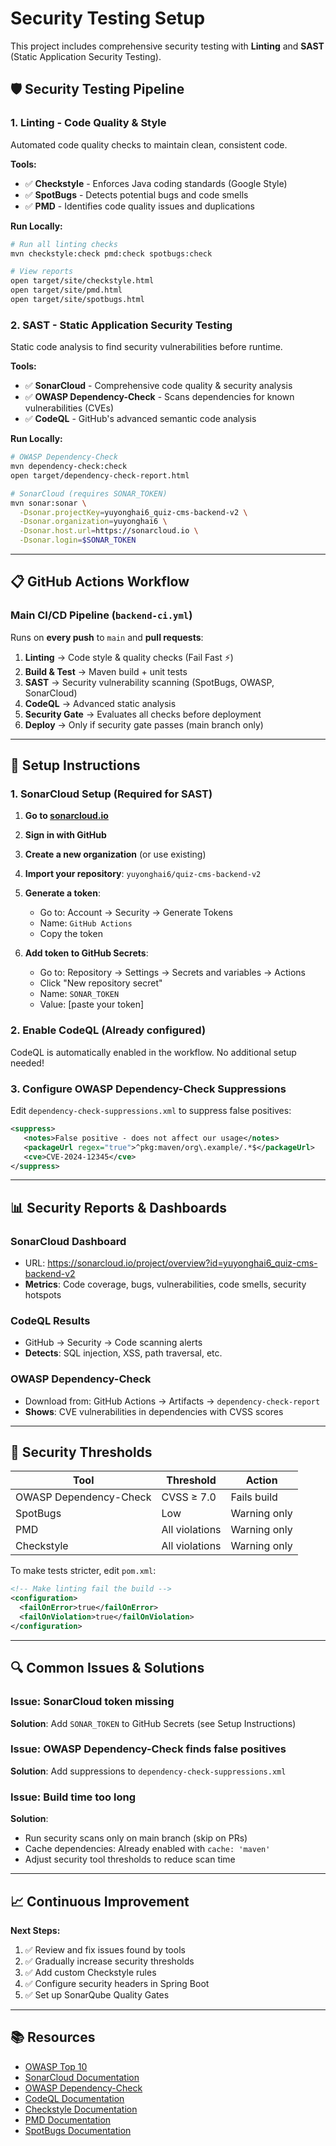 # Security Testing Setup

This project includes comprehensive security testing with **Linting** and **SAST** (Static Application Security Testing).

## 🛡️ Security Testing Pipeline

### 1. **Linting** - Code Quality & Style
Automated code quality checks to maintain clean, consistent code.

**Tools:**
- ✅ **Checkstyle** - Enforces Java coding standards (Google Style)
- ✅ **SpotBugs** - Detects potential bugs and code smells
- ✅ **PMD** - Identifies code quality issues and duplications

**Run Locally:**
```bash
# Run all linting checks
mvn checkstyle:check pmd:check spotbugs:check

# View reports
open target/site/checkstyle.html
open target/site/pmd.html
open target/site/spotbugs.html
```

### 2. **SAST** - Static Application Security Testing
Static code analysis to find security vulnerabilities before runtime.

**Tools:**
- ✅ **SonarCloud** - Comprehensive code quality & security analysis
- ✅ **OWASP Dependency-Check** - Scans dependencies for known vulnerabilities (CVEs)
- ✅ **CodeQL** - GitHub's advanced semantic code analysis

**Run Locally:**
```bash
# OWASP Dependency-Check
mvn dependency-check:check
open target/dependency-check-report.html

# SonarCloud (requires SONAR_TOKEN)
mvn sonar:sonar \
  -Dsonar.projectKey=yuyonghai6_quiz-cms-backend-v2 \
  -Dsonar.organization=yuyonghai6 \
  -Dsonar.host.url=https://sonarcloud.io \
  -Dsonar.login=$SONAR_TOKEN
```

---

## 📋 GitHub Actions Workflow

### Main CI/CD Pipeline (`backend-ci.yml`)
Runs on **every push** to `main` and **pull requests**:

1. **Linting** → Code style & quality checks (Fail Fast ⚡)
2. **Build & Test** → Maven build + unit tests
3. **SAST** → Security vulnerability scanning (SpotBugs, OWASP, SonarCloud)
4. **CodeQL** → Advanced static analysis
5. **Security Gate** → Evaluates all checks before deployment
6. **Deploy** → Only if security gate passes (main branch only)

---

## 🔧 Setup Instructions

### 1. SonarCloud Setup (Required for SAST)

1. **Go to [sonarcloud.io](https://sonarcloud.io)**
2. **Sign in with GitHub**
3. **Create a new organization** (or use existing)
4. **Import your repository**: `yuyonghai6/quiz-cms-backend-v2`
5. **Generate a token**:
   - Go to: Account → Security → Generate Tokens
   - Name: `GitHub Actions`
   - Copy the token

6. **Add token to GitHub Secrets**:
   - Go to: Repository → Settings → Secrets and variables → Actions
   - Click "New repository secret"
   - Name: `SONAR_TOKEN`
   - Value: [paste your token]

### 2. Enable CodeQL (Already configured)

CodeQL is automatically enabled in the workflow. No additional setup needed!

### 3. Configure OWASP Dependency-Check Suppressions

Edit `dependency-check-suppressions.xml` to suppress false positives:

```xml
<suppress>
   <notes>False positive - does not affect our usage</notes>
   <packageUrl regex="true">^pkg:maven/org\.example/.*$</packageUrl>
   <cve>CVE-2024-12345</cve>
</suppress>
```

---

## 📊 Security Reports & Dashboards

### SonarCloud Dashboard
- URL: https://sonarcloud.io/project/overview?id=yuyonghai6_quiz-cms-backend-v2
- **Metrics**: Code coverage, bugs, vulnerabilities, code smells, security hotspots

### CodeQL Results
- GitHub → Security → Code scanning alerts
- **Detects**: SQL injection, XSS, path traversal, etc.

### OWASP Dependency-Check
- Download from: GitHub Actions → Artifacts → `dependency-check-report`
- **Shows**: CVE vulnerabilities in dependencies with CVSS scores

---

## 🚨 Security Thresholds

| Tool | Threshold | Action |
|------|-----------|--------|
| OWASP Dependency-Check | CVSS ≥ 7.0 | Fails build |
| SpotBugs | Low | Warning only |
| PMD | All violations | Warning only |
| Checkstyle | All violations | Warning only |

To make tests stricter, edit `pom.xml`:

```xml
<!-- Make linting fail the build -->
<configuration>
  <failOnError>true</failOnError>
  <failOnViolation>true</failOnViolation>
</configuration>
```

---

## 🔍 Common Issues & Solutions

### Issue: SonarCloud token missing
**Solution**: Add `SONAR_TOKEN` to GitHub Secrets (see Setup Instructions)

### Issue: OWASP Dependency-Check finds false positives
**Solution**: Add suppressions to `dependency-check-suppressions.xml`

### Issue: Build time too long
**Solution**:
- Run security scans only on main branch (skip on PRs)
- Cache dependencies: Already enabled with `cache: 'maven'`
- Adjust security tool thresholds to reduce scan time

---

## 📈 Continuous Improvement

**Next Steps:**
1. ✅ Review and fix issues found by tools
2. ✅ Gradually increase security thresholds
3. ✅ Add custom Checkstyle rules
4. ✅ Configure security headers in Spring Boot
5. ✅ Set up SonarQube Quality Gates

---

## 📚 Resources

- [OWASP Top 10](https://owasp.org/www-project-top-ten/)
- [SonarCloud Documentation](https://docs.sonarcloud.io/)
- [OWASP Dependency-Check](https://jeremylong.github.io/DependencyCheck/)
- [CodeQL Documentation](https://codeql.github.com/docs/)
- [Checkstyle Documentation](https://checkstyle.sourceforge.io/)
- [PMD Documentation](https://pmd.github.io/)
- [SpotBugs Documentation](https://spotbugs.github.io/)
